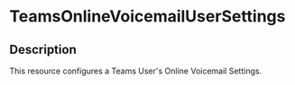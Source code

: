 
# TeamsOnlineVoicemailUserSettings

## Description

This resource configures a Teams User's Online Voicemail Settings.
